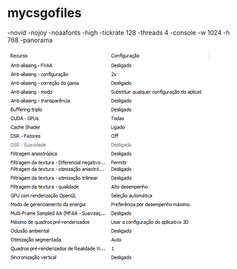 # mycsgofiles

-novid -nojoy -noaafonts -high -tickrate 128  -threads 4  -console -w 1024 -h 768 -panorama

![alt text](https://github.com/bgsthiago/mycsgofiles/blob/master/nvidia.png)
